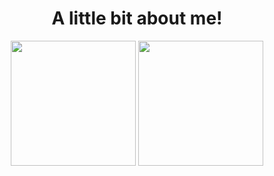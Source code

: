 
<h1 align="center">A little bit about me!</h1>

<p align="center" href="https://github.com/anuraghazra/github-readme-stats">
  <img align="center" height=200px src="https://github-readme-stats.vercel.app/api?username=JahnoelRondon&hide=stars,issues&theme=blue-green&repo=github-readme-stats" />
  <img align="center" height=200px  width=200px src="https://github-readme-stats.vercel.app/api/top-langs/?username=JahnoelRondon&theme=blue-green&repo=convoychat" />
</p>



<!--
**JahnoelRondon/JahnoelRondon** is a ✨ _special_ ✨ repository because its `README.md` (this file) appears on your GitHub profile.

Here are some ideas to get you started:

- 🔭 I’m currently working on ...
- 🌱 I’m currently learning ...
- 👯 I’m looking to collaborate on ...
- 🤔 I’m looking for help with ...
- 💬 Ask me about ...
- 📫 How to reach me: ...
- 😄 Pronouns: ...
- ⚡ Fun fact: ...
-->

